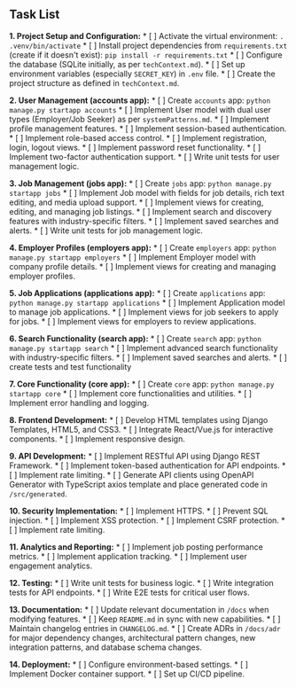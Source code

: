 ## Task List

**1. Project Setup and Configuration:**
    *   [ ] Activate the virtual environment: `. .venv/bin/activate`
    *   [ ] Install project dependencies from `requirements.txt` (create if it doesn't exist): `pip install -r requirements.txt`
    *   [ ] Configure the database (SQLite initially, as per `techContext.md`).
    *   [ ] Set up environment variables (especially `SECRET_KEY`) in `.env` file.
    *   [ ] Create the project structure as defined in `techContext.md`.

**2. User Management (accounts app):**
    *   [ ] Create `accounts` app: `python manage.py startapp accounts`
    *   [ ] Implement User model with dual user types (Employer/Job Seeker) as per `systemPatterns.md`.
    *   [ ] Implement profile management features.
    *   [ ] Implement session-based authentication.
    *   [ ] Implement role-based access control.
    *   [ ] Implement registration, login, logout views.
    *   [ ] Implement password reset functionality.
    *   [ ] Implement two-factor authentication support.
    *   [ ] Write unit tests for user management logic.

**3. Job Management (jobs app):**
    *   [ ] Create `jobs` app: `python manage.py startapp jobs`
    *   [ ] Implement Job model with fields for job details, rich text editing, and media upload support.
    *   [ ] Implement views for creating, editing, and managing job listings.
    *   [ ] Implement search and discovery features with industry-specific filters.
    *   [ ] Implement saved searches and alerts.
    *   [ ] Write unit tests for job management logic.

**4. Employer Profiles (employers app):**
    *   [ ] Create `employers` app: `python manage.py startapp employers`
    *   [ ] Implement Employer model with company profile details.
    *   [ ] Implement views for creating and managing employer profiles.

**5. Job Applications (applications app):**
    *   [ ] Create `applications` app: `python manage.py startapp applications`
    *   [ ] Implement Application model to manage job applications.
    *   [ ] Implement views for job seekers to apply for jobs.
    *   [ ] Implement views for employers to review applications.

**6. Search Functionality (search app):**
    *   [ ] Create `search` app: `python manage.py startapp search`
    *   [ ] Implement advanced search functionality with industry-specific filters.
    *   [ ] Implement saved searches and alerts.
    *   [ ] create tests and test functionality

**7. Core Functionality (core app):**
    *   [ ] Create `core` app: `python manage.py startapp core`
    *   [ ] Implement core functionalities and utilities.
    *   [ ] Implement error handling and logging.

**8. Frontend Development:**
    *   [ ] Develop HTML templates using Django Templates, HTML5, and CSS3.
    *   [ ] Integrate React/Vue.js for interactive components.
    *   [ ] Implement responsive design.

**9. API Development:**
    *   [ ] Implement RESTful API using Django REST Framework.
    *   [ ] Implement token-based authentication for API endpoints.
    *   [ ] Implement rate limiting.
    *   [ ] Generate API clients using OpenAPI Generator with TypeScript axios template and place generated code in `/src/generated`.

**10. Security Implementation:**
    *   [ ] Implement HTTPS.
    *   [ ] Prevent SQL injection.
    *   [ ] Implement XSS protection.
    *   [ ] Implement CSRF protection.
    *   [ ] Implement rate limiting.

**11. Analytics and Reporting:**
    *   [ ] Implement job posting performance metrics.
    *   [ ] Implement application tracking.
    *   [ ] Implement user engagement analytics.

**12. Testing:**
    *   [ ] Write unit tests for business logic.
    *   [ ] Write integration tests for API endpoints.
    *   [ ] Write E2E tests for critical user flows.

**13. Documentation:**
    *   [ ] Update relevant documentation in `/docs` when modifying features.
    *   [ ] Keep `README.md` in sync with new capabilities.
    *   [ ] Maintain changelog entries in `CHANGELOG.md`.
    *   [ ] Create ADRs in `/docs/adr` for major dependency changes, architectural pattern changes, new integration patterns, and database schema changes.

**14. Deployment:**
    *   [ ] Configure environment-based settings.
    *   [ ] Implement Docker container support.
    *   [ ] Set up CI/CD pipeline.
